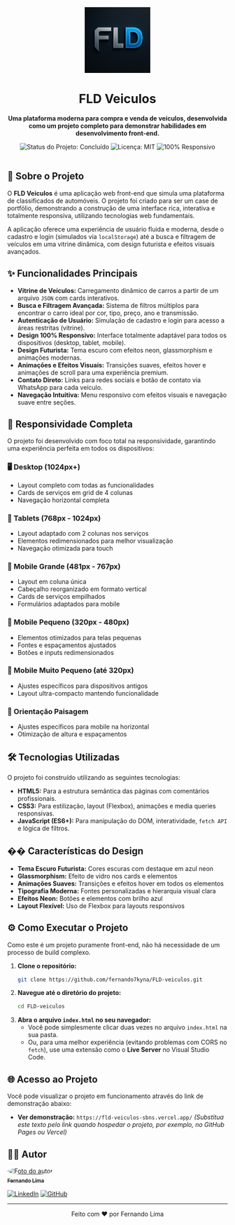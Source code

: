 <div align="center">
  <img src="images/logo.png" alt="FLD Veiculos Logo" width="150"/>
  <h1>FLD Veiculos</h1>
</div>

<div align="center">
  <p>
    <strong>Uma plataforma moderna para compra e venda de veículos, desenvolvida como um projeto completo para demonstrar habilidades em desenvolvimento front-end.</strong>
  </p>
</div>

<div align="center">
  <!-- Badges -->
  <img src="https://img.shields.io/badge/status-conclu%C3%ADdo-brightgreen?style=for-the-badge" alt="Status do Projeto: Concluído"/>
  <img src="https://img.shields.io/badge/licen%C3%A7a-MIT-blue?style=for-the-badge" alt="Licença: MIT"/>
  <img src="https://img.shields.io/badge/responsivo-100%25-success?style=for-the-badge" alt="100% Responsivo"/>
</div>

<br>

## 🚀 Sobre o Projeto
O **FLD Veiculos** é uma aplicação web front-end que simula uma plataforma de classificados de automóveis. O projeto foi criado para ser um case de portfólio, demonstrando a construção de uma interface rica, interativa e totalmente responsiva, utilizando tecnologias web fundamentais.

A aplicação oferece uma experiência de usuário fluida e moderna, desde o cadastro e login (simulados via `localStorage`) até a busca e filtragem de veículos em uma vitrine dinâmica, com design futurista e efeitos visuais avançados.

## ✨ Funcionalidades Principais
- **Vitrine de Veículos:** Carregamento dinâmico de carros a partir de um arquivo `JSON` com cards interativos.
- **Busca e Filtragem Avançada:** Sistema de filtros múltiplos para encontrar o carro ideal por cor, tipo, preço, ano e transmissão.
- **Autenticação de Usuário:** Simulação de cadastro e login para acesso a áreas restritas (vitrine).
- **Design 100% Responsivo:** Interface totalmente adaptável para todos os dispositivos (desktop, tablet, mobile).
- **Design Futurista:** Tema escuro com efeitos neon, glassmorphism e animações modernas.
- **Animações e Efeitos Visuais:** Transições suaves, efeitos hover e animações de scroll para uma experiência premium.
- **Contato Direto:** Links para redes sociais e botão de contato via WhatsApp para cada veículo.
- **Navegação Intuitiva:** Menu responsivo com efeitos visuais e navegação suave entre seções.

## 📱 Responsividade Completa
O projeto foi desenvolvido com foco total na responsividade, garantindo uma experiência perfeita em todos os dispositivos:

### **🖥️ Desktop (1024px+)**
- Layout completo com todas as funcionalidades
- Cards de serviços em grid de 4 colunas
- Navegação horizontal completa

### **📱 Tablets (768px - 1024px)**
- Layout adaptado com 2 colunas nos serviços
- Elementos redimensionados para melhor visualização
- Navegação otimizada para touch

### **📱 Mobile Grande (481px - 767px)**
- Layout em coluna única
- Cabeçalho reorganizado em formato vertical
- Cards de serviços empilhados
- Formulários adaptados para mobile

### **📱 Mobile Pequeno (320px - 480px)**
- Elementos otimizados para telas pequenas
- Fontes e espaçamentos ajustados
- Botões e inputs redimensionados

### **📱 Mobile Muito Pequeno (até 320px)**
- Ajustes específicos para dispositivos antigos
- Layout ultra-compacto mantendo funcionalidade

### **🔄 Orientação Paisagem**
- Ajustes específicos para mobile na horizontal
- Otimização de altura e espaçamentos

## 🛠️ Tecnologias Utilizadas
O projeto foi construído utilizando as seguintes tecnologias:

- **HTML5:** Para a estrutura semântica das páginas com comentários profissionais.
- **CSS3:** Para estilização, layout (Flexbox), animações e media queries responsivas.
- **JavaScript (ES6+):** Para manipulação do DOM, interatividade, `fetch API` e lógica de filtros.

## �� Características do Design
- **Tema Escuro Futurista:** Cores escuras com destaque em azul neon
- **Glassmorphism:** Efeito de vidro nos cards e elementos
- **Animações Suaves:** Transições e efeitos hover em todos os elementos
- **Tipografia Moderna:** Fontes personalizadas e hierarquia visual clara
- **Efeitos Neon:** Botões e elementos com brilho azul
- **Layout Flexível:** Uso de Flexbox para layouts responsivos

## ⚙️ Como Executar o Projeto

Como este é um projeto puramente front-end, não há necessidade de um processo de build complexo.

1.  **Clone o repositório:**
    ```bash
    git clone https://github.com/fernando7kyna/FLD-veiculos.git
    ```
2.  **Navegue até o diretório do projeto:**
    ```bash
    cd FLD-veiculos
    ```
3.  **Abra o arquivo `index.html` no seu navegador:**
    - Você pode simplesmente clicar duas vezes no arquivo `index.html` na sua pasta.
    - Ou, para uma melhor experiência (evitando problemas com CORS no `fetch`), use uma extensão como o **Live Server** no Visual Studio Code.

## 🌐 Acesso ao Projeto
Você pode visualizar o projeto em funcionamento através do link de demonstração abaixo:

- **Ver demonstração:** `https://fld-veiculos-sbns.vercel.app/` 
  *(Substitua este texto pelo link quando hospedar o projeto, por exemplo, no GitHub Pages ou Vercel)*

## 👨‍💻 Autor

<a href="https://www.linkedin.com/in/fernando-fullstackdev/">
 <img style="border-radius: 50%;" src="https://avatars.githubusercontent.com/u/150567677?v=4" width="100px;" alt="Foto do autor"/>
 <br />
 <sub><b>Fernando Lima</b></sub>
</a>
<br />

[![LinkedIn](https://img.shields.io/badge/LinkedIn-0077B5?style=for-the-badge&logo=linkedin&logoColor=white)](https://www.linkedin.com/in/fernando-fullstackdev/)
[![GitHub](https://img.shields.io/badge/GitHub-181717?style=for-the-badge&logo=github&logoColor=white)](https://github.com/fernando7kyna)

---

<p align="center">
  Feito com ❤️ por Fernando Lima
</p>
